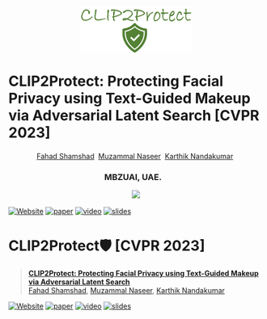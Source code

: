 <p align="center">
  <img src="github_logo.jpg" align="center" width="44%">

  # CLIP2Protect: Protecting Facial Privacy using Text-Guided Makeup via Adversarial Latent Search [CVPR 2023]
  <p align="center">
    <a href="https://github.com/youquanl">Fahad Shamshad</a><sup></sup>&nbsp;
    <a href="https://ldkong.com">Muzammal Naseer</a><sup></sup>&nbsp;
    <a href="http://cen-jun.com">Karthik Nandakumar</a><sup></sup>&nbsp;
    <h3 align="center"> <strong>MBZUAI, UAE.</strong>&nbsp;&nbsp;&nbsp;</h3>
  </p>
</p>

<p align="center">
  <a href="https://arxiv.org/abs/2210.03117" target='_blank'>
    <img src=https://img.shields.io/badge/arXiv-Paper-purple">
  </a>
</p>

<p align="center">
  
  [![Website](https://img.shields.io/badge/Project-Website-87CEEB)](https://muzairkhattak.github.io/multimodal-prompt-learning/)
  [![paper](https://img.shields.io/badge/arXiv-Paper-<COLOR>.svg)](https://arxiv.org/abs/2210.03117)
  [![video](https://img.shields.io/badge/Video-Presentation-F9D371)](https://youtu.be/fmULeaqAzfg)
  [![slides](https://img.shields.io/badge/Presentation-Slides-B762C1)](https://drive.google.com/file/d/1GYei-3wjf4OgBVKi9tAzeif606sHBlIA/view?usp=share_link)

</p>




# CLIP2Protect:shield: [CVPR 2023]

> [**CLIP2Protect: Protecting Facial Privacy using Text-Guided Makeup via Adversarial Latent Search**](https://openaccess.thecvf.com/content/CVPR2023/papers/Shamshad_CLIP2Protect_Protecting_Facial_Privacy_Using_Text-Guided_Makeup_via_Adversarial_Latent_CVPR_2023_paper.pdf)<br>
> [Fahad Shamshad](https://scholar.google.com.pk/citations?user=d7QL4wkAAAAJ&hl=en), [Muzammal Naseer](https://scholar.google.ch/citations?user=tM9xKA8AAAAJ&hl=en), [Karthik Nandakumar](https://scholar.google.ch/citations?hl=en&user=2qx0RnEAAAAJ)


[![Website](https://img.shields.io/badge/Project-Website-87CEEB)](https://muzairkhattak.github.io/multimodal-prompt-learning/)
[![paper](https://img.shields.io/badge/arXiv-Paper-<COLOR>.svg)](https://arxiv.org/abs/2210.03117)
[![video](https://img.shields.io/badge/Video-Presentation-F9D371)](https://youtu.be/fmULeaqAzfg)
[![slides](https://img.shields.io/badge/Presentation-Slides-B762C1)](https://drive.google.com/file/d/1GYei-3wjf4OgBVKi9tAzeif606sHBlIA/view?usp=share_link)


